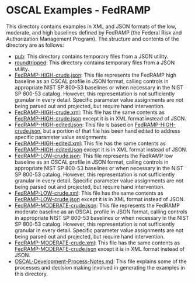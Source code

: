 # OSCAL Examples - FedRAMP

This directory contains examples in XML and JSON formats of the low, moderate, and high baselines defined by FedRAMP (the Federal Risk and Authorization Management Program). The structure and contents of the directory are as follows:

* [pub](pub): This directory contains temporary files from a JSON utility.
* [roundtripped](roundtripped): This directory contains temporary files from a JSON utility.
* [FedRAMP-HIGH-crude.json](FedRAMP-HIGH-crude.json): This file represents the FedRAMP high baseline as an OSCAL profile in JSON format, calling controls in appropriate NIST SP 800-53 baselines or when necessary in the NIST SP 800-53 catalog. However, this representation is not sufficiently granular in every detail. Specific parameter value assignments are not being parsed out and projected, but require hand intervention.
* [FedRAMP-HIGH-crude.xml](FedRAMP-HIGH-crude.xml): This file has the same contents as [FedRAMP-HIGH-crude.json](FedRAMP-HIGH-crude.json) except it is in XML format instead of JSON.
* [FedRAMP-HIGH-edited.json](FedRAMP-HIGH-edited.json): This file is based on [FedRAMP-HIGH-crude.json](FedRAMP-HIGH-crude.json), but a portion of that file has been hand edited to address specific parameter value assignments.
* [FedRAMP-HIGH-edited.xml](FedRAMP-HIGH-edited.xml): This file has the same contents as [FedRAMP-HIGH-edited.json](FedRAMP-HIGH-edited.json) except it is in XML format instead of JSON.
* [FedRAMP-LOW-crude.json](FedRAMP-LOW-crude.json): This file represents the FedRAMP low baseline as an OSCAL profile in JSON format, calling controls in appropriate NIST SP 800-53 baselines or when necessary in the NIST SP 800-53 catalog. However, this representation is not sufficiently granular in every detail. Specific parameter value assignments are not being parsed out and projected, but require hand intervention.
* [FedRAMP-LOW-crude.xml](FedRAMP-LOW-crude.xml): This file has the same contents as [FedRAMP-LOW-crude.json](FedRAMP-LOW-crude.json) except it is in XML format instead of JSON.
* [FedRAMP-MODERATE-crude.json](FedRAMP-MODERATE-crude.json): This file represents the FedRAMP moderate baseline as an OSCAL profile in JSON format, calling controls in appropriate NIST SP 800-53 baselines or when necessary in the NIST SP 800-53 catalog. However, this representation is not sufficiently granular in every detail. Specific parameter value assignments are not being parsed out and projected, but require hand intervention.
* [FedRAMP-MODERATE-crude.xml](FedRAMP-MODERATE-crude.xml): This file has the same contents as [FedRAMP-MODERATE-crude.json](FedRAMP-MODERATE-crude.json) except it is in XML format instead of JSON.
* [OSCAL-Development-Process-Notes.md](OSCAL-Development-Process-Notes.md): This file explains some of the processes and decision making involved in generating the examples in this directory.
